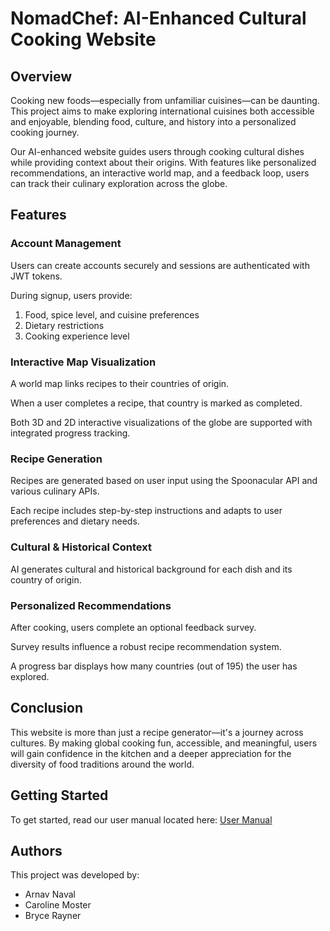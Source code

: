 # **NomadChef: AI-Enhanced Cultural Cooking Website**<br>

## **Overview**<br>
Cooking new foods—especially from unfamiliar cuisines—can be daunting. This project aims to make exploring international cuisines both accessible and enjoyable, blending food, culture, and history into a personalized cooking journey.

Our AI-enhanced website guides users through cooking cultural dishes while providing context about their origins. With features like personalized recommendations, an interactive world map, and a feedback loop, users can track their culinary exploration across the globe.

## **Features**<br>

### **Account Management**<br>
Users can create accounts securely and sessions are authenticated with JWT tokens.

During signup, users provide:

1. Food, spice level, and cuisine preferences
2. Dietary restrictions
3. Cooking experience level

### **Interactive Map Visualization**<br>
A world map links recipes to their countries of origin.

When a user completes a recipe, that country is marked as completed.

Both 3D and 2D interactive visualizations of the globe are supported with integrated progress tracking.

### **Recipe Generation**<br>
Recipes are generated based on user input using the Spoonacular API and various culinary APIs.

Each recipe includes step-by-step instructions and adapts to user preferences and dietary needs.

### **Cultural & Historical Context**<br>
AI generates cultural and historical background for each dish and its country of origin.

### **Personalized Recommendations**<br>
After cooking, users complete an optional feedback survey.

Survey results influence a robust recipe recommendation system.

A progress bar displays how many countries (out of 195) the user has explored.

## **Conclusion**<br>

This website is more than just a recipe generator—it's a journey across cultures. By making global cooking fun, accessible, and meaningful, users will gain confidence in the kitchen and a deeper appreciation for the diversity of food traditions around the world.

## **Getting Started**<br>

To get started, read our user manual located here: [User Manual](docs/USER-MANUAL.md)

## **Authors**<br>

This project was developed by:

- Arnav Naval
- Caroline Moster 
- Bryce Rayner
